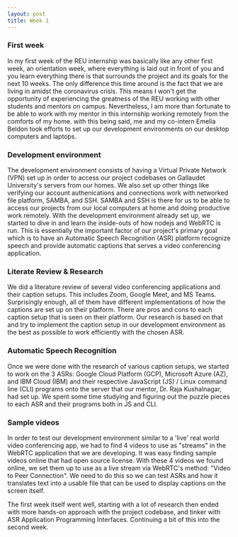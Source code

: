 ```yaml
---
layout: post
title: Week 1
---
```


### First week
In my first week of the REU internship was basically like any other first week, an orientation week, where everything is laid out in front of you and you learn everything there is that surrounds the project and its goals for the next 10 weeks.  The only difference this time around is the fact that we are living in amidst the coronavirus crisis.  This means I won't get the opportunity of experiencing the greatness of the REU working with other students and mentors on campus.  Nevertheless, I am more than fortunate to be able to work with my mentor in this internship working remotely from the comforts of my home.  with this being said, me and my co-intern Emelia Beldon took efforts to set up our development environments on our desktop computers and laptops.  

### Development environment
The development environment consists of having a Virtual Private Network (VPN) set up in order to access our project codebases on Gallaudet University's servers from our homes.  We also set up other things like verifying our account authenications and connections work with networked file platform, SAMBA, and SSH.  SAMBA and SSH is there for us to be able to access our projects from our local computers at home and doing productive work remotely.  With the development environment already set up, we started to dive in and learn the inside-outs of how nodejs and WebRTC is run.  This is essentially the important factor of our project's primary goal which is to have an Automatic Speech Recognition (ASR) platform recognize speech and provide automatic captions that serves a video conferencing application. 

### Literate Review & Research
We did a literature review of several video conferencing applications and their caption setups.  This includes Zoom, Google Meet, and MS Teams.  Surprisingly enough, all of them have different implementations of how the captions are set up on their platform.  There are pros and cons to each caption setup that is seen on their platform.  Our research is based on that and try to implement the caption setup in our development environment as the best as possible to work efficiently with the chosen ASR. 

### Automatic Speech Recognition
Once we were done with the research of various caption setups, we started to work on the 3 ASRs: Google Cloud Platform (GCP), Microsoft Azure (AZ), and IBM Cloud (IBM) and their respective JavaScript (JS) / Linux command line (CLI) programs onto the server that our mentor, Dr. Raja Kushalnagar, had set up.  We spent some time studying and figuring out the puzzle pieces to each ASR and their programs both in JS and CLI.

### Sample videos
In order to test our development environment similar to a 'live' real world video conferencing app, we had to find 4 videos to use as "streams" in the WebRTC application that we are developing.  It was easy finding sample videos online that had open source license.  With these 4 videos we found online, we set them up to use as a live stream via WebRTC's method: "Video to Peer Connection".  We need to do this so we can test ASRs and how it translates text into a usable file that can be used to display captions on the screen itself.

The first week itself went well, starting with a lot of research then ended with more hands-on approach with the project codebase, and tinker with ASR Application Programming Interfaces. Continuing a bit of this into the second week.
